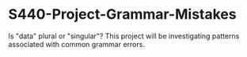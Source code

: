 # S440-Project-Grammar-Mistakes
Is "data" plural or "singular"? This project will be investigating patterns associated with common grammar errors.
